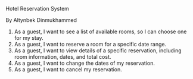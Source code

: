﻿Hotel Reservation System

By Altynbek Dinmukhammed

1. As a guest, I want to see a list of available rooms, so I can choose one for my stay.
1. As a guest, I want to reserve a room for a specific date range.
1. As a guest, I want to view details of a specific reservation, including room information, dates, and total cost.
1. As a guest, I want to change the dates of my reservation.
1. As a guest, I want to cancel my reservation.

